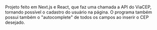 Projeto feito em Next.js e React, que faz uma chamada a API do ViaCEP, tornando possível o cadastro do usuário na página.
O programa também possui também o "autocomplete" de todos os campos ao inserir o CEP desejado.
